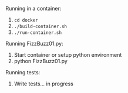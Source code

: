 
Running in a container:
  1. `cd docker`
  2. `./build-container.sh`
  3. `./run-container.sh`

Running FizzBuzz01.py:
  1. Start container or setup python environment
  2. python FizzBuzz01.py

Running tests:
  1. Write tests... in progress

